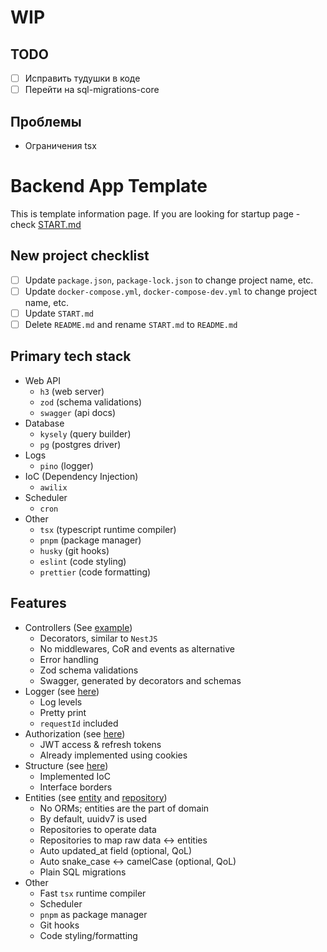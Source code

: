 # WIP

## TODO
* [ ] Исправить тудушки в коде
* [ ] Перейти на sql-migrations-core

## Проблемы
* Ограничения tsx

# Backend App Template
This is template information page. If you are looking for startup page - check [START.md](START.md)

## New project checklist
* [ ] Update `package.json`, `package-lock.json` to change project name, etc.
* [ ] Update `docker-compose.yml`, `docker-compose-dev.yml` to change project name, etc.
* [ ] Update `START.md`
* [ ] Delete `README.md` and rename `START.md` to `README.md`

## Primary tech stack
* Web API
  * `h3` (web server)
  * `zod` (schema validations)
  * `swagger` (api docs)
* Database
  * `kysely` (query builder)
  * `pg` (postgres driver)
* Logs
  * `pino` (logger)
* IoC (Dependency Injection)
  * `awilix`
* Scheduler
  * `cron`
* Other
  * `tsx` (typescript runtime compiler)
  * `pnpm` (package manager)
  * `husky` (git hooks)
  * `eslint` (code styling)
  * `prettier` (code formatting)

## Features
* Controllers (See [example](app/api/example/controller.ts))
  * Decorators, similar to `NestJS`
  * No middlewares, CoR and events as alternative
  * Error handling
  * Zod schema validations
  * Swagger, generated by decorators and schemas
* Logger (see [here](app/infrastructure/logger/index.ts))
  * Log levels
  * Pretty print
  * `requestId` included
* Authorization (see [here](app/api/users/controller.ts))
  * JWT access & refresh tokens 
  * Already implemented using cookies
* Structure (see [here](app))
  * Implemented IoC
  * Interface borders
* Entities (see [entity](app/domain/users/entities/user.entity.ts)
and [repository](app/domain/users/repositories/users.repository.ts))
  * No ORMs; entities are the part of domain
  * By default, uuidv7 is used
  * Repositories to operate data
  * Repositories to map raw data <-> entities
  * Auto updated_at field (optional, QoL)
  * Auto snake_case <-> camelCase (optional, QoL)
  * Plain SQL migrations
* Other
  * Fast `tsx` runtime compiler
  * Scheduler
  * `pnpm` as package manager
  * Git hooks
  * Code styling/formatting
